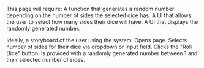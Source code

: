 This page will require:
A function that generates a random number depending on the number of sides the selected dice has.
A UI that allows the user to select how many sides their dice will have.
A UI that displays the randomly generated number.

Ideally, a storyboard of the user using the system:
Opens page.
Selects number of sides for their dice via dropdown or input field.
Clicks the "Roll Dice" button.
Is provided with a randomly generated number between 1 and their selected number of sides.

